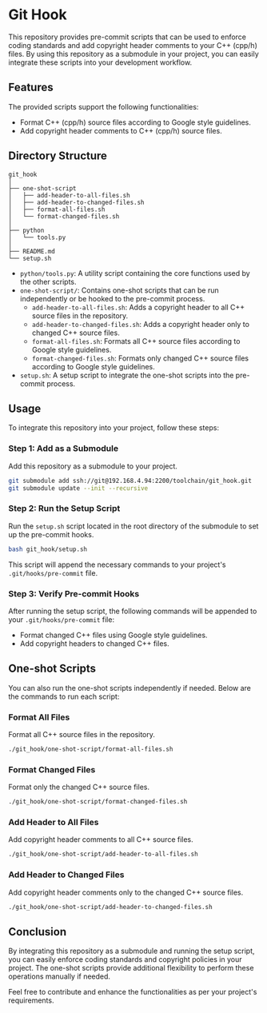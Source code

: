# Git Hook

This repository provides pre-commit scripts that can be used to enforce coding standards and add copyright header
comments to your C++ (cpp/h) files. By using this repository as a submodule in your project, you can easily integrate
these scripts into your development workflow.

## Features

The provided scripts support the following functionalities:

- Format C++ (cpp/h) source files according to Google style guidelines.
- Add copyright header comments to C++ (cpp/h) source files.

## Directory Structure

```
git_hook
│
├── one-shot-script
│   ├── add-header-to-all-files.sh
│   ├── add-header-to-changed-files.sh
│   ├── format-all-files.sh
│   └── format-changed-files.sh
│
├── python
│   └── tools.py
│
├── README.md
└── setup.sh
```

- `python/tools.py`: A utility script containing the core functions used by the other scripts.
- `one-shot-script/`: Contains one-shot scripts that can be run independently or be hooked to the pre-commit process.
  - `add-header-to-all-files.sh`: Adds a copyright header to all C++ source files in the repository.
  - `add-header-to-changed-files.sh`: Adds a copyright header only to changed C++ source files.
  - `format-all-files.sh`: Formats all C++ source files according to Google style guidelines.
  - `format-changed-files.sh`: Formats only changed C++ source files according to Google style guidelines.
- `setup.sh`: A setup script to integrate the one-shot scripts into the pre-commit process.

## Usage

To integrate this repository into your project, follow these steps:

### Step 1: Add as a Submodule

Add this repository as a submodule to your project.

```bash
git submodule add ssh://git@192.168.4.94:2200/toolchain/git_hook.git
git submodule update --init --recursive
```

### Step 2: Run the Setup Script

Run the `setup.sh` script located in the root directory of the submodule to set up the pre-commit hooks.

```bash
bash git_hook/setup.sh
```

This script will append the necessary commands to your project's `.git/hooks/pre-commit` file.

### Step 3: Verify Pre-commit Hooks

After running the setup script, the following commands will be appended to your `.git/hooks/pre-commit` file:

- Format changed C++ files using Google style guidelines.
- Add copyright headers to changed C++ files.

## One-shot Scripts

You can also run the one-shot scripts independently if needed. Below are the commands to run each script:

### Format All Files

Format all C++ source files in the repository.

```bash
./git_hook/one-shot-script/format-all-files.sh
```

### Format Changed Files

Format only the changed C++ source files.

```bash
./git_hook/one-shot-script/format-changed-files.sh
```

### Add Header to All Files

Add copyright header comments to all C++ source files.

```bash
./git_hook/one-shot-script/add-header-to-all-files.sh
```

### Add Header to Changed Files

Add copyright header comments only to the changed C++ source files.

```bash
./git_hook/one-shot-script/add-header-to-changed-files.sh
```

## Conclusion

By integrating this repository as a submodule and running the setup script, you can easily enforce coding standards and
copyright policies in your project. The one-shot scripts provide additional flexibility to perform these operations
manually if needed.

Feel free to contribute and enhance the functionalities as per your project's requirements.